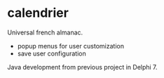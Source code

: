 calendrier
==========

Universal french almanac.

- popup menus for user customization
- save user configuration

Java development from previous project in Delphi 7.

